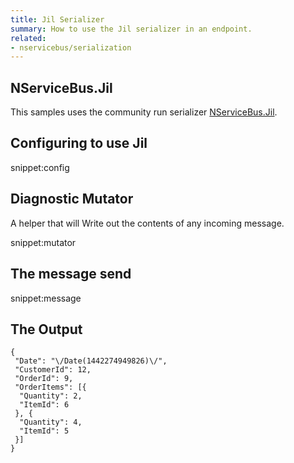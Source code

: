 ```yaml
---
title: Jil Serializer
summary: How to use the Jil serializer in an endpoint.
related:
- nservicebus/serialization
---
```


## NServiceBus.Jil

This samples uses the community run serializer [NServiceBus.Jil](https://github.com/SimonCropp/NServiceBus.Jil).


## Configuring to use Jil 

snippet:config


## Diagnostic Mutator

A helper that will Write out the contents of any incoming message. 

snippet:mutator


## The message send

snippet:message
   

## The Output

```
{
 "Date": "\/Date(1442274949826)\/",
 "CustomerId": 12,
 "OrderId": 9,
 "OrderItems": [{
  "Quantity": 2,
  "ItemId": 6
 }, {
  "Quantity": 4,
  "ItemId": 5
 }]
}
```
